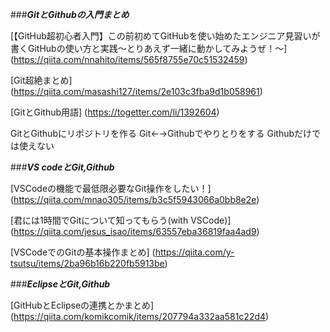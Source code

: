 ###***GitとGithubの入門まとめ***

[【GitHub超初心者入門】この前初めてGitHubを使い始めたエンジニア見習いが書くGitHubの使い方と実践～とりあえず一緒に動かしてみようぜ！～]
(https://qiita.com/nnahito/items/565f8755e70c51532459)

[Git超絶まとめ]
(https://qiita.com/masashi127/items/2e103c3fba9d1b058961)

[GitとGithub用語]
(https://togetter.com/li/1392604)

GitとGithubにリポジトリを作る
Git←→Githubでやりとりをする
Githubだけでは使えない


###***VS codeとGit,Github***

[VSCodeの機能で最低限必要なGit操作をしたい！]
(https://qiita.com/mnao305/items/b3c5f5943066a0bb8e2e)

[君には1時間でGitについて知ってもらう(with VSCode)]
(https://qiita.com/jesus_isao/items/63557eba36819faa4ad9)

[VSCodeでのGitの基本操作まとめ]
(https://qiita.com/y-tsutsu/items/2ba96b16b220fb5913be)


###***EclipseとGit,Github***

[GitHubとEclipseの連携とかまとめ]
(https://qiita.com/komikcomik/items/207794a332aa581c22d4)
